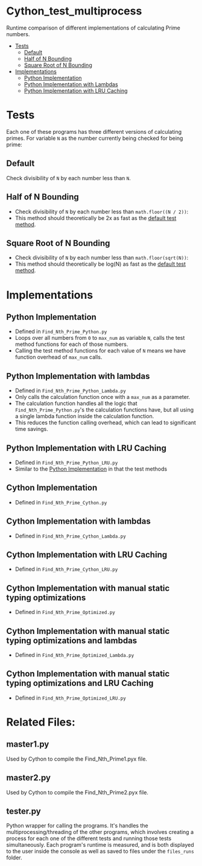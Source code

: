 # Cython_test_multiprocess
  Runtime comparison of different implementations of calculating Prime numbers.

- [Tests](#tests)
  - [Default](#default)
  - [Half of N Bounding](#half-of-n-bounding)
  - [Square Root of N Bounding](#square-root-of-n-bounding)
- [Implementations](#implementations)
  - [Python Implementation](#python-implementation)
  - [Python Implementation with Lambdas](#python-implementation-with-lambdas)
  - [Python Implementation with LRU Caching](#python-implementation-with-lru-caching)

# Tests
Each one of these programs has three different versions of calculating primes.
For variable `N` as the number currently being checked for being prime:
## Default
  Check divisibility of `N` by each number less than `N`.

## Half of N Bounding
  * Check divisibility of `N` by each number less than `math.floor((N / 2))`:
  * This method should theoretically be 2x as fast as the
  [default test method](#default).

## Square Root of N Bounding
  * Check divisibility of `N` by each number less than `math.floor(sqrt(N))`:
  * This method should theoretically be log(N) as fast as the
  [default test method](#default).

# Implementations
## Python Implementation
  * Defined in `Find_Nth_Prime_Python.py`
  * Loops over all numbers from `0` to `max_num` as variable `N`, calls
  the test method functions for each of those numbers.
  * Calling the test method functions for each value of `N` means we have function
  overhead of `max_num` calls.

## Python Implementation with lambdas
  * Defined in `Find_Nth_Prime_Python_Lambda.py`
  * Only calls the calculation function once with a `max_num` as a parameter.
  * The calculation function handles all the logic that `Find_Nth_Prime_Python.py`'s the calculation functions have, but all using a single lambda function inside the calculation function.
  * This reduces the function calling overhead, which can lead to significant time
  savings.

## Python Implementation with LRU Caching
  * Defined in  `Find_Nth_Prime_Python_LRU.py`
  * Similar to the [Python Implementation](#python-impl) in that the test methods


## Cython Implementation
  * Defined in `Find_Nth_Prime_Cython.py`

## Cython Implementation with lambdas
  * Defined in `Find_Nth_Prime_Cython_Lambda.py`

## Cython Implementation with LRU Caching
  * Defined in `Find_Nth_Prime_Cython_LRU.py`

## Cython Implementation with manual static typing optimizations
  * Defined in `Find_Nth_Prime_Optimized.py`

## Cython Implementation with manual static typing optimizations and lambdas
  * Defined in `Find_Nth_Prime_Optimized_Lambda.py`

## Cython Implementation with manual static typing optimizations and LRU Caching
  * Defined in `Find_Nth_Prime_Optimized_LRU.py`

# Related Files:
## master1.py
  Used by Cython to compile the Find_Nth_Prime1.pyx file.

## master2.py
  Used by Cython to compile the Find_Nth_Prime2.pyx file.

## tester.py
  Python wrapper for calling the programs.
  It's handles the multiprocessing/threading of the other programs,
  which involves creating a process for each one of the different tests
  and running those tests simultaneously.
  Each program's runtime is measured, and is both displayed to the user
  inside the console as well as saved to files under the `files_runs` folder.
